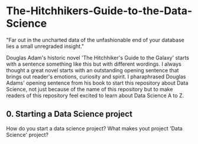 # The-Hitchhikers-Guide-to-the-Data-Science

"Far out in the uncharted data of the unfashionable end of your database lies a small unregraded insight."

Douglas Adam's historic novel 'The Hitchhiker's Guide to the Galaxy' starts with a sentence something like this but with different wordings. I always thought a great novel starts with an outstanding opening sentence that brings out reader's emotions, curiosity and spirit. I pharaphrased Douglas Adams' opening sentence from his book to start this repository about Data Science, not just because of the name of this repository but to make readers of this repository feel excited to learn about Data Science A to Z.  

## 0. Starting a Data Science project

How do you start a data science project? What makes yout project 'Data Science' project?  
